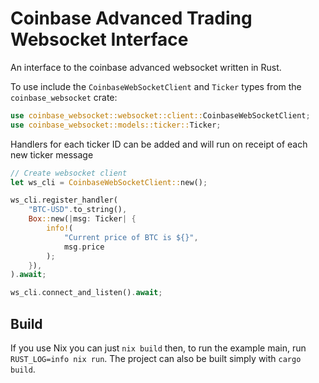 # Coinbase Advanced Trading Websocket Interface

An interface to the coinbase advanced websocket written in Rust. 

To use include the `CoinbaseWebSocketClient` and `Ticker` types from the `coinbase_websocket` crate:

```rust
use coinbase_websocket::websocket::client::CoinbaseWebSocketClient;
use coinbase_websocket::models::ticker::Ticker;
```

Handlers for each ticker ID can be added and will run on receipt of each new ticker message

```rust
// Create websocket client 
let ws_cli = CoinbaseWebSocketClient::new();

ws_cli.register_handler(
	"BTC-USD".to_string(),
	Box::new(|msg: Ticker| {
		info!(
			"Current price of BTC is ${}",
			msg.price
		);
	}),
).await;

ws_cli.connect_and_listen().await;
```


## Build
If you use Nix you can just `nix build` then, to run the example main, run `RUST_LOG=info nix run`.
The project can also be built simply with `cargo build`.
